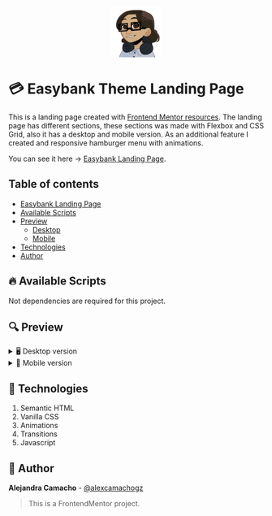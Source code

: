 <p align="center">
    <a href="https://www.twitter.com/alexcamachogz">
        <img src="https://raw.githubusercontent.com/alexcamachogz/spa-react/development/src/assets/alex-icon.png" height="100" alt="Alex Camacho"/>
    </a>
</p>

<h1 id="easybank">💳 Easybank Theme Landing Page </h1>

This is a landing page created with [Frontend Mentor resources](https://www.frontendmentor.io/challenges/easybank-landing-page-WaUhkoDN). The landing page has different sections, these sections was made with Flexbox and CSS Grid, also it has a desktop and mobile version.
As an additional feature I created and responsive hamburger menu with animations.

You can see it here → [Easybank Landing Page](https://easybank-landing-page-tau-umber.vercel.app/#).

## Table of contents

- [Easybank Landing Page](#easybank)
- [Available Scripts](#scripts)
- [Preview](#preview)
  - [Desktop](#desktop)
  - [Mobile](#mobile)
- [Technologies](#technologies)
- [Author](#author)

<h2 id="scripts">🔥 Available Scripts</h2>
Not dependencies are required for this project.

<h2 id="preview">🔍 Preview</h2>

<details>
  <summary id="desktop">🖥 Desktop version</summary>    
  <img src="./images/desktop-view.png" alt="Desktop view">
</details>

<details>
  <summary id="mobile">📱 Mobile version</summary>  
  <img src="./images/mobile-view.png" alt="Mobile view">
</details>

<h2 id="technologies">📌 Technologies</h2>

1. Semantic HTML
2. Vanilla CSS
3. Animations
4. Transitions
5. Javascript

<h2 id="author">🌟 Author</h2>

**Alejandra Camacho** - [@alexcamachogz](https://github.com/alexcamachogz)

> This is a FrontendMentor project.
